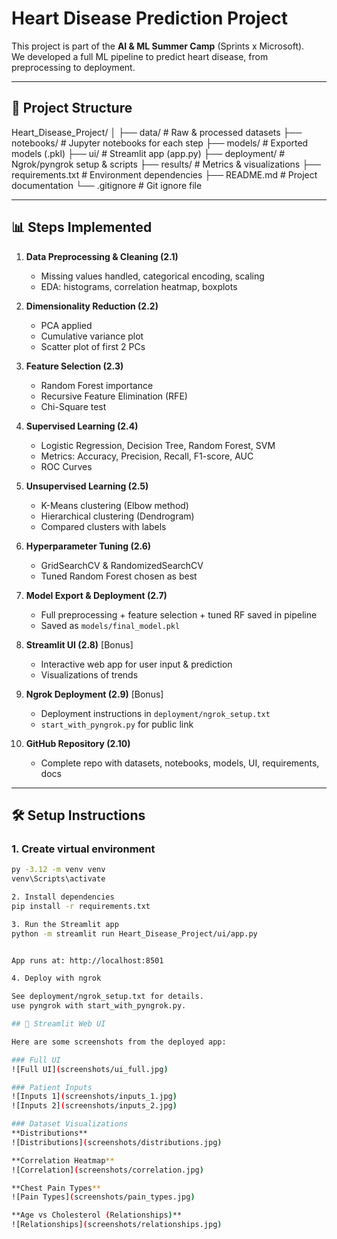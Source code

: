 # Heart Disease Prediction Project

This project is part of the **AI & ML Summer Camp** (Sprints x Microsoft).  
We developed a full ML pipeline to predict heart disease, from preprocessing to deployment.

---

## 🚀 Project Structure
Heart_Disease_Project/
│
├── data/ # Raw & processed datasets
├── notebooks/ # Jupyter notebooks for each step
├── models/ # Exported models (.pkl)
├── ui/ # Streamlit app (app.py)
├── deployment/ # Ngrok/pyngrok setup & scripts
├── results/ # Metrics & visualizations
├── requirements.txt # Environment dependencies
├── README.md # Project documentation
└── .gitignore # Git ignore file

---

## 📊 Steps Implemented
1. **Data Preprocessing & Cleaning (2.1)**  
   - Missing values handled, categorical encoding, scaling  
   - EDA: histograms, correlation heatmap, boxplots  

2. **Dimensionality Reduction (2.2)**  
   - PCA applied  
   - Cumulative variance plot  
   - Scatter plot of first 2 PCs  

3. **Feature Selection (2.3)**  
   - Random Forest importance  
   - Recursive Feature Elimination (RFE)  
   - Chi-Square test  

4. **Supervised Learning (2.4)**  
   - Logistic Regression, Decision Tree, Random Forest, SVM  
   - Metrics: Accuracy, Precision, Recall, F1-score, AUC  
   - ROC Curves  

5. **Unsupervised Learning (2.5)**  
   - K-Means clustering (Elbow method)  
   - Hierarchical clustering (Dendrogram)  
   - Compared clusters with labels  

6. **Hyperparameter Tuning (2.6)**  
   - GridSearchCV & RandomizedSearchCV  
   - Tuned Random Forest chosen as best  

7. **Model Export & Deployment (2.7)**  
   - Full preprocessing + feature selection + tuned RF saved in pipeline  
   - Saved as `models/final_model.pkl`  

8. **Streamlit UI (2.8)** [Bonus]  
   - Interactive web app for user input & prediction  
   - Visualizations of trends  

9. **Ngrok Deployment (2.9)** [Bonus]  
   - Deployment instructions in `deployment/ngrok_setup.txt`  
   - `start_with_pyngrok.py` for public link  

10. **GitHub Repository (2.10)**  
    - Complete repo with datasets, notebooks, models, UI, requirements, docs  

---

## 🛠️ Setup Instructions
### 1. Create virtual environment
```bash
py -3.12 -m venv venv
venv\Scripts\activate

2. Install dependencies
pip install -r requirements.txt

3. Run the Streamlit app
python -m streamlit run Heart_Disease_Project/ui/app.py


App runs at: http://localhost:8501

4. Deploy with ngrok

See deployment/ngrok_setup.txt for details.
use pyngrok with start_with_pyngrok.py.

## 📸 Streamlit Web UI

Here are some screenshots from the deployed app:

### Full UI
![Full UI](screenshots/ui_full.jpg)

### Patient Inputs
![Inputs 1](screenshots/inputs_1.jpg)
![Inputs 2](screenshots/inputs_2.jpg)

### Dataset Visualizations
**Distributions**
![Distributions](screenshots/distributions.jpg)

**Correlation Heatmap**
![Correlation](screenshots/correlation.jpg)

**Chest Pain Types**
![Pain Types](screenshots/pain_types.jpg)

**Age vs Cholesterol (Relationships)**
![Relationships](screenshots/relationships.jpg)

